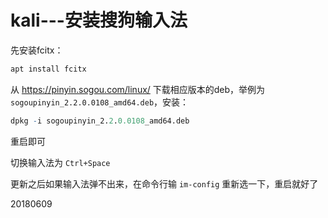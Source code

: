 # kali---安装搜狗输入法

先安装fcitx：  
```r
apt install fcitx
```
从 https://pinyin.sogou.com/linux/ 下载相应版本的deb，举例为 `sogoupinyin_2.2.0.0108_amd64.deb`，安装：  
```r
dpkg -i sogoupinyin_2.2.0.0108_amd64.deb
```

重启即可  

切换输入法为 `Ctrl+Space`  

更新之后如果输入法弹不出来，在命令行输 `im-config` 重新选一下，重启就好了  


20180609  
